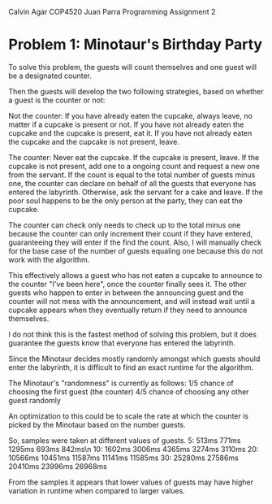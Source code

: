 Calvin Agar
COP4520
Juan Parra
Programming Assignment 2

# Problem 1: Minotaur's Birthday Party

To solve this problem, the guests will count themselves
and one guest will be a designated counter.

Then the guests will develop the two following strategies,
based on whether a guest is the counter or not:

Not the counter:
If you have already eaten the cupcake, always leave, no matter if a cupcake is present or not.
If you have not already eaten the cupcake and the cupcake is present, eat it.
If you have not already eaten the cupcake and the cupcake is not present, leave.

The counter:
Never eat the cupcake.
If the cupcake is present, leave.
If the cupcake is not present, add one to a ongoing count
and request a new one from the servant.
If the count is equal to the total number of guests minus one,
the counter can declare on behalf of all the guests that 
everyone has entered the labyrinth.
Otherwise, ask the servant for a cake and leave.
If the poor soul happens to be the only person at the party,
they can eat the cupcake.

The counter can check only needs to check up to the total minus one
because the counter can only increment their count if they have entered,
guaranteeing they will enter if the find the count.
Also, I will manually check for the base case of the number of guests
equaling one because this do not work with the algorithm. 

This effectively allows a guest who has not eaten a cupcake to
announce to the counter "I've been here", once the counter finally
sees it. The other guests who happen to enter in between the announcing guest
and the counter will not mess with the announcement, and will instead wait
until a cupcake appears when they eventually return if they need to announce themselves.

I do not think this is the fastest method of solving this problem,
but it does guarantee the guests know that everyone has entered the labyrinth.

Since the Minotaur decides mostly randomly amongst which guests should enter the
labyrinth, it is difficult to find an exact runtime for the algorithm.

The Minotaur's "randomness" is currently as follows:
1/5 chance of choosing the first guest (the counter)
4/5 chance of choosing any other guest randomly

An optimization to this could be to scale the rate at which the counter
is picked by the Minotaur based on the number guests.

So, samples were taken at different values of guests.
5: 513ms 771ms 1295ms 693ms 842ms\n
10: 1602ms 3006ms 4365ms 3274ms 3110ms
20: 10566ms 10451ms 11587ms 11141ms 11585ms
30: 25280ms 27586ms 20410ms 23996ms 26968ms

From the samples it appears that lower values of guests may have
higher variation in runtime when compared to larger values.
